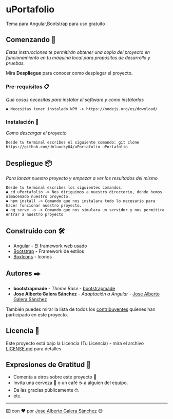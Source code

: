 # uPortafolio
Tema para Angular,Bootstrap para uso gratuito

## Comenzando 🚀

_Estas instrucciones te permitirán obtener una copia del proyecto en funcionamiento en tu máquina local para propósitos de desarrollo y pruebas._

Mira **Despliegue** para conocer como desplegar el proyecto.


### Pre-requisitos 📋

_Que cosas necesitas para instalar el software y como instalarlas_


```
◾ Necesitas tener instalado NPM -> https://nodejs.org/es/download/
```

### Instalación 🔧

_Como descargar el proyecto_

```
Desde tu terminal escribes el siguiente comando: git clone https://github.com/Unluucky04/uPortafolio uPortafolio
```


## Despliegue 📦

_Para lanzar nuestro proyecto y empezar a ver los resultados del mismo_

```
Desde tu terminal escribes los siguientes comandos: 
◾ cd uPortafolio -> Nos diriguimos a nuestro directorio, donde hemos almacenado nuestro proyecto.
◾ npm install -> Comando que nos instalara todo lo necesario para hacer funcionar nuestro proyecto.
◾ ng serve -o -> Comando que nos simulara un servidor y nos permitira entrar a nuestro proyecto
```

## Construido con 🛠️

* [Angular](https://angular.io/) - El framework web usado
* [Bootstrap](https://getbootstrap.com/) - Framework de estilos
* [BoxIcons](https://boxicons.com/) - Iconos


## Autores ✒️

* **bootstrapmade** - *Theme Base* - [bootstrapmade](https://bootstrapmade.com/iportfolio-bootstrap-portfolio-websites-template/)
* **Jose Alberto Galera Sánchez** - *Adaptación a Angular* - [Jose Alberto Galera Sánchez](https://github.com/unluucky04)

También puedes mirar la lista de todos los [contribuyentes](https://github.com/your/project/contributors) quíenes han participado en este proyecto. 

## Licencia 📄

Este proyecto está bajo la Licencia (Tu Licencia) - mira el archivo [LICENSE.md](LICENSE.md) para detalles

## Expresiones de Gratitud 🎁

* Comenta a otros sobre este proyecto 📢
* Invita una cerveza 🍺 o un café ☕ a alguien del equipo. 
* Da las gracias públicamente 🤓.
* etc.



---
⌨️ con ❤️ por [Jose Alberto Galera Sánchez](https://github.com/unluucky04) 😊
